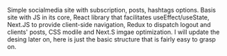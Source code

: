 Simple socialmedia site with subscription, posts, hashtags options.
Basis site with JS in its core, React library that facilitates useEffect/useState, Next.JS to provide client-side navigation, Redux to dispatch logout and clients' posts, CSS modile and Next.S imgae optimization. I will update the desing later on, here is just the basic structure that is fairly easy to grasp on.
